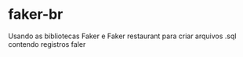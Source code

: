 # faker-br
Usando as bibliotecas Faker e Faker restaurant para criar arquivos .sql contendo registros faler
